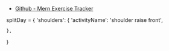 * [Github - Mern Exercise Tracker](https://github.com/beaucarnes/mern-exercise-tracker-mongodb)

splitDay = {
    'shoulders': {
        'activityName': 'shoulder raise front',

    },


}